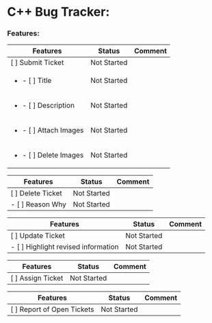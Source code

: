 # C++ Bug Tracker:

### Features:

| **Features** | **Status** | **Comment** |
| ------------- | ------------- | ------------- |
| [ ] Submit Ticket | Not Started | |
| <ul><li> - [ ] Title </li></ul>| Not Started | |
| <ul><li> - [ ]  Description </li></ul> | Not Started | | 
| <ul><li> - [ ] Attach Images </li></ul> | Not Started | |
| <ul><li> - [ ] Delete Images </li></ul> | Not Started | |

| **Features** | **Status** | **Comment** |
| ------------- | ------------- | ------------- |
| [ ] Delete Ticket | Not Started | |
| - [ ] Reason Why | Not Started | |

| **Features** | **Status** | **Comment** |
| ------------- | ------------- | ------------- |
| [ ] Update Ticket | Not Started | |
| - [ ] Highlight revised information | Not Started | |

| **Features** | **Status** | **Comment** |
| ------------- | ------------- | ------------- |
| [ ] Assign Ticket | Not Started | |

| **Features** | **Status** | **Comment** |
| ------------- | ------------- | ------------- |
| [ ] Report of Open Tickets | Not Started | |

